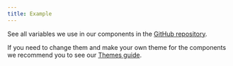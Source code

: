 ```yaml
---
title: Example
---
```


See all variables we use in our components in the [GitHub repository](https://github.com/semrush/intergalactic/blob/master/semcore/utils/style/var.css).

If you need to change them and make your own theme for the components we recommend you to see our [Themes guide](/style/themes/).
